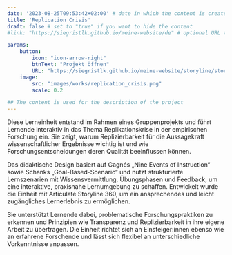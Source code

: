 ```yaml
---
date: '2023-08-25T09:53:42+02:00' # date in which the content is created - defaults to "today"
title: 'Replication Crisis'
draft: false # set to "true" if you want to hide the content 
#link: "https://siegristlk.github.io/meine-website/de" # optional URL to link the logo to

params:
    button:
        icon: "icon-arrow-right"
        btnText: "Projekt öffnen"
        URL: "https://siegristlk.github.io/meine-website/storyline/story.html"
    image:
        src: "images/works/replication_crisis.png"
        scale: 0.2

## The content is used for the description of the project
---
```

Diese Lerneinheit entstand im Rahmen eines Gruppenprojekts und führt Lernende interaktiv in das Thema Replikationskrise in der empirischen Forschung ein. Sie zeigt, warum Replizierbarkeit für die Aussagekraft wissenschaftlicher Ergebnisse wichtig ist und wie Forschungsentscheidungen deren Qualität beeinflussen können.

Das didaktische Design basiert auf Gagnés „Nine Events of Instruction“ sowie Schanks „Goal-Based-Scenario“ und nutzt strukturierte Lernszenarien mit Wissensvermittlung, Übungsphasen und Feedback, um eine interaktive, praxisnahe Lernumgebung zu schaffen. Entwickelt wurde die Einheit mit Articulate Storyline 360, um ein ansprechendes und leicht zugängliches Lernerlebnis zu ermöglichen.

Sie unterstützt Lernende dabei, problematische Forschungspraktiken zu erkennen und Prinzipien wie Transparenz und Replizierbarkeit in ihre eigene Arbeit zu übertragen. Die Einheit richtet sich an Einsteiger:innen ebenso wie an erfahrene Forschende und lässt sich flexibel an unterschiedliche Vorkenntnisse anpassen.